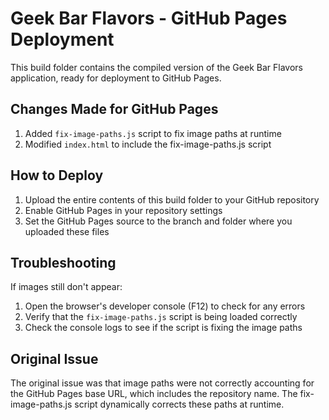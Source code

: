 # Geek Bar Flavors - GitHub Pages Deployment

This build folder contains the compiled version of the Geek Bar Flavors application, ready for deployment to GitHub Pages.

## Changes Made for GitHub Pages

1. Added `fix-image-paths.js` script to fix image paths at runtime
2. Modified `index.html` to include the fix-image-paths.js script

## How to Deploy

1. Upload the entire contents of this build folder to your GitHub repository
2. Enable GitHub Pages in your repository settings
3. Set the GitHub Pages source to the branch and folder where you uploaded these files

## Troubleshooting

If images still don't appear:

1. Open the browser's developer console (F12) to check for any errors
2. Verify that the `fix-image-paths.js` script is being loaded correctly
3. Check the console logs to see if the script is fixing the image paths

## Original Issue

The original issue was that image paths were not correctly accounting for the GitHub Pages base URL, which includes the repository name. The fix-image-paths.js script dynamically corrects these paths at runtime.
